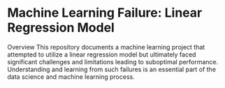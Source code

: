 # Machine Learning Failure: Linear Regression Model
Overview
This repository documents a machine learning project that attempted to utilize a linear regression model but ultimately faced significant challenges and limitations leading to suboptimal performance. Understanding and learning from such failures is an essential part of the data science and machine learning process.
